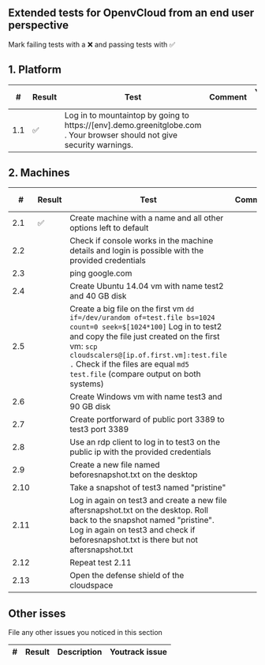 ## Extended tests for OpenvCloud from an end user perspective
Mark failing tests with a :x: and passing tests with :white_check_mark:


## 1. Platform
| #  | Result|Test | Comment  | Youtrack issue |
|----|-------|-----|----------|----------------|
|1.1 | :white_check_mark: |Log in to mountaintop by going to https://[env].demo.greenitglobe.com . Your browser should not give security warnings.| | |



## 2. Machines
| #  | Result|Test | Comment  | Youtrack issue |
|----|-------|-----|----------|----------------|
|2.1 | :white_check_mark: |Create machine with a name and all other options left to default | | |
|2.2 | | Check if console works in the machine details and login is possible with the provided credentials | | |
|2.3 | | ping google.com | | |
|2.4 | | Create Ubuntu 14.04 vm with name test2 and 40 GB disk | | |
|2.5 | | Create a big file on the first vm `dd if=/dev/urandom of=test.file bs=1024 count=0 seek=$[1024*100]` Log in to test2 and copy the file just created on the first vm: `scp cloudscalers@[ip.of.first.vm]:test.file .` Check if the files are equal `md5 test.file` (compare output on both systems) | | |
|2.6 | | Create Windows vm with name test3 and 90 GB disk | | |
|2.7 | | Create portforward of public port 3389 to test3 port 3389 | | |
|2.8 | | Use an rdp client to log in to test3 on the public ip with the provided credentials | | |
|2.9 | | Create a new file named beforesnapshot.txt on the desktop | | |
|2.10| | Take a snapshot of test3 named "pristine" | | |
|2.11| | Log in again on test3 and create a new file aftersnapshot.txt on the desktop. Roll back to the snapshot named "pristine". Log in again on test3 and check if beforesnapshot.txt is there but not aftersnapshot.txt | | |
|2.12| | Repeat test 2.11 | | |
|2.13| | Open the defense shield of the cloudspace | | |



## Other isses
File any other issues you noticed in this section

| # | Result | Description  | Youtrack issue |
|---|--------|--------------|----------------|
